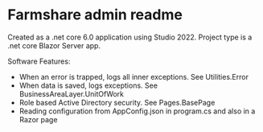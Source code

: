 # Farmshare admin readme

Created as a .net core 6.0 application using Studio 2022.
Project type is a .net core Blazor Server app.

Software Features:
- When an error is trapped, logs all inner exceptions.  See Utilities.Error
- When data is saved, logs exceptions.  See BusinessAreaLayer.UnitOfWork
- Role based Active Directory security. See Pages.BasePage
- Reading configuration from AppConfig.json in program.cs and also in a Razor page

